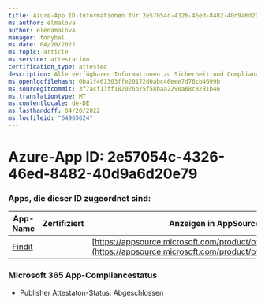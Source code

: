 ```yaml
---
title: Azure-App ID-Informationen für 2e57054c-4326-46ed-8482-40d9a6d20e79
ms.author: elmalova
author: elenamalova
manager: tonybal
ms.date: 04/20/2022
ms.topic: article
ms.service: attestation
certification_type: attested
description: Alle verfügbaren Informationen zu Sicherheit und Compliance für 2e57054c-4326-46ed-8482-40d9a6d20e79.
ms.openlocfilehash: 0ba1f461303ffe20172d0abc46eee7d76cb4699b
ms.sourcegitcommit: 3f7acf13ff182026b75f58baa2290a68c8281b46
ms.translationtype: MT
ms.contentlocale: de-DE
ms.lasthandoff: 04/20/2022
ms.locfileid: "64965624"
---
```

# <a name="azure-app-id-2e57054c-4326-46ed-8482-40d9a6d20e79"></a>Azure-App ID: 2e57054c-4326-46ed-8482-40d9a6d20e79


### <a name="apps-associated-with-this-id"></a>Apps, die dieser ID zugeordnet sind:
| **App-Name** | **Zertifiziert** | **Anzeigen in AppSource** |
|--------------|---------------|-----------------------|
| [Findit](../forward/WA200003849.md) |  | [https://appsource.microsoft.com/product/office/WA200003849](https://appsource.microsoft.com/product/office/WA200003849) |

### <a name="microsoft-365-app-compliance-status"></a>Microsoft 365 App-Compliancestatus
- Publisher Attestaton-Status: Abgeschlossen
